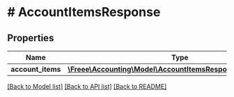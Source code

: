 # # AccountItemsResponse

## Properties

Name | Type | Description | Notes
------------ | ------------- | ------------- | -------------
**account_items** | [**\Freee\Accounting\Model\AccountItemsResponseAccountItems[]**](AccountItemsResponseAccountItems.md) |  |

[[Back to Model list]](../../README.md#models) [[Back to API list]](../../README.md#endpoints) [[Back to README]](../../README.md)
